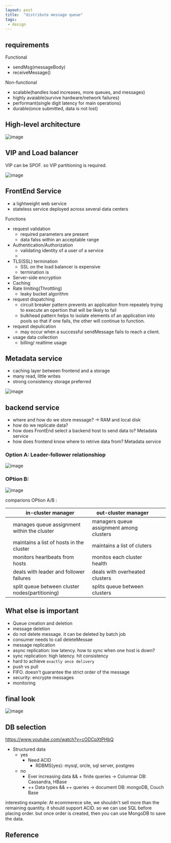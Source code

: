 ```yaml
---
layout: post
title:  "distribute message queue"
tags:
 - design
---
```



## requirements

Functional
- sendMsg(messageBody)
- receiveMessage()

Non-functional
- scalable(handles load increases, more queues, and messages)
- highly avaiable(survive hardware/network failures)
- performant(single digit latency for main operations)
- durable(once submitted, data is not lost)

## High-level architecture

![image](https://user-images.githubusercontent.com/900639/123561015-d2499c00-d75a-11eb-9c83-28613d939fe2.png)

## VIP and Load balancer
VIP can be SPOF. so VIP partitioning is required.

![image](https://user-images.githubusercontent.com/900639/123561052-1d63af00-d75b-11eb-8788-d3c35f2371e6.png)

## FrontEnd Service
- a lightweight web service
- stateless service deployed across several data centers

Functions
- request validation
  - required parameters are present
  - data falss within an acceptable range
- Authentication/Authorization
  - validating identity of a user of a service
  - 
- TLS(SSL) termination
  - SSL on the load balancer is expensive
  - termination is 
- Server-side encryption
- Caching
- Rate limiting(Throttling)
  - leaky bucket algorithm
- request dispatching
  - circuit breaker pattern prevents an application from repeately trying to execute an opertion that will be likely to fail
  - bulkhead pattern helps to isolate elements of an application into pools so that if one fails, the other will continue to function.
- request depulication
  - may occur when a successful sendMessage fails to reach a client.
- usage data collection
  - billing/ realtime usage

## Metadata service
- caching layer between frontend and a storage
- many read, little writes
- strong consistency storage preferred

![image](https://user-images.githubusercontent.com/900639/123562894-58b7ab00-d766-11eb-825c-a607022ddf6f.png)

## backend service

- where and how do we store message? -> RAM and local disk
- how do we replicate data?
- how does FrontEnd select a backend host to send data to? Metadata service
- how does frontend know where to retrive data from? Metadata service

### Option A: Leader-follower relationshiop
![image](https://user-images.githubusercontent.com/900639/123564263-9cfa7980-d76d-11eb-93f6-cae05e3e7262.png)

### OPtion B:
![image](https://user-images.githubusercontent.com/900639/123564280-b3083a00-d76d-11eb-9ede-73dc47643b62.png)

comparions OPtion A/B :

|  | in-cluster manager | out-cluster manager  |  |  |
|-|-|-|-|-|
|  | manages queue assignment within the cluster  | managers queue assignment among clusters  |  |  |
|  | maintains a list of hosts in the cluster | maintains a list of cluters|  |  |
|  | monitors heartbeats from hosts | monitos each cluster health |  |  |
| | deals with leader and follower failures | deals with overheated clusters | |
| | split queue between cluster nodes(partitioning)| splits queue between clusters | |

## What else is important
- Queue creation and deletion
- message deletion
 - do not delete message. it can be deleted by batch job
 - consumer needs to call deleteMessae
- message replication
 -  async replication: low latency. how to sync when one host is down?
 -  sync replication: high latency. hit consistency
 -  hard to achieve `exactly once delivery`
-  push vs pull
-  FIFO. doesn't guarantee the strict order of the message
-  security: encrypte messages
-  monitoring

## final look
![image](https://user-images.githubusercontent.com/900639/123564724-5279fc80-d76f-11eb-8a57-129d319cb3ae.png)


## DB selection
https://www.youtube.com/watch?v=cODCpXtPHbQ

- Structured data
  - yes
    - Need ACID
      - RDBMS(yes): mysql, orcle, sql server, postgres
  - no
    - Ever increasing data && + finite queries -> Columnar DB: Cassandra, HBase
    - ++ Data types && ++ queries -> document DB: mongoDB, Couch Base

interesting example: At ecommerece site, we shouldn't sell more than the remaining quantity. it should support ACID. so we can use SQL before placing order. but once order is created, then you can use MongoDB to save the data.

## Reference


